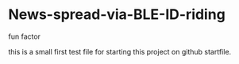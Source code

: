 # News-spread-via-BLE-ID-riding
fun factor 

this is a small first test file for starting this project on github
startfile.
